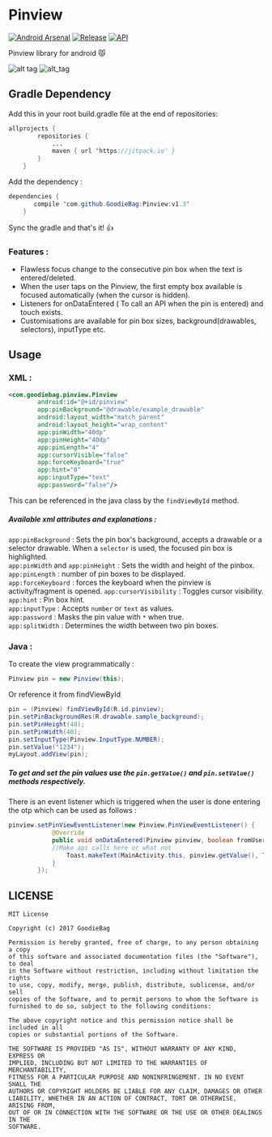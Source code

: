 # Pinview
[![Android Arsenal](https://img.shields.io/badge/Android%20Arsenal-Pinview-brightgreen.svg?style=flat)](https://android-arsenal.com/details/1/5394)
[![Release](https://jitpack.io/v/GoodieBag/Pinview.svg)](https://jitpack.io/#GoodieBag/Pinview)
[![API](https://img.shields.io/badge/API-15%2B-blue.svg?style=flat)](https://android-arsenal.com/api?level=15)

 Pinview library for android :pouting_cat:
 
![alt tag](https://media.giphy.com/media/U5BP5gk9zQaqs/giphy.gif)       ![alt_tag](https://media.giphy.com/media/CnCvLh9NT6Hio/giphy.gif)

## Gradle Dependency

Add this in your root build.gradle file at the end of repositories:
```java
allprojects {
		repositories {
			...
			maven { url 'https://jitpack.io' }
		}
	}
```
Add the dependency : 
```java
dependencies {
	   compile 'com.github.GoodieBag:Pinview:v1.3'
	}
```
Sync the gradle and that's it! :+1:

### Features : 
 * Flawless focus change to the consecutive pin box when the text is entered/deleted.
 * When the user taps on the Pinview, the first empty box available is focused automatically (when the cursor is hidden).
 * Listeners for onDataEntered ( To call an API when the pin is entered) and touch exists.
 * Customisations are available for pin box sizes, background(drawables, selectors), inputType etc.
 
## Usage

### XML : 
```xml
<com.goodiebag.pinview.Pinview
        android:id="@+id/pinview"
        app:pinBackground="@drawable/example_drawable"
        android:layout_width="match_parent"
        android:layout_height="wrap_content"
        app:pinWidth="40dp"
        app:pinHeight="40dp"
        app:pinLength="4"
        app:cursorVisible="false"
		app:forceKeyboard="true"
        app:hint="0"
        app:inputType="text"
        app:password="false"/>
```
This can be referenced in the java class by the ```findViewById``` method.

##### Available xml attributes and explanations : 

```app:pinBackground``` : Sets the pin box's background, accepts a drawable or a selector drawable. When a ```selector``` is used, the focused pin box is highlighted. <br />
```app:pinWidth``` and ```app:pinHeight``` : Sets the width and height of the pinbox. <br />
```app:pinLength``` : number of pin boxes to be displayed.<br />
```app:forceKeyboard``` : forces the keyboard when the pinview is activity/fragment is opened.
```app:cursorVisibility``` : Toggles cursor visibility.<br />
```app:hint``` : Pin box hint. <br />
```app:inputType``` : Accepts ```number``` or ```text``` as values. <br />
```app:password``` : Masks the pin value with ```*``` when true. <br />
```app:splitWidth``` : Determines the width between two pin boxes.

### Java : 

To create the view programmatically : 
```java
Pinview pin = new Pinview(this);
```
Or reference it from findViewById
```java
pin = (Pinview) findViewById(R.id.pinview);
pin.setPinBackgroundRes(R.drawable.sample_background);
pin.setPinHeight(40);
pin.setPinWidth(40);
pin.setInputType(Pinview.InputType.NUMBER);
pin.setValue("1234");
myLayout.addView(pin);    
```
##### To get and set the pin values use the ```pin.getValue()``` and ```pin.setValue()``` methods respectively.

There is an event listener which is triggered when the user is done entering the otp which can be used as follows : 
```java
pinview.setPinViewEventListener(new Pinview.PinViewEventListener() {
            @Override
            public void onDataEntered(Pinview pinview, boolean fromUser) {
	    	//Make api calls here or what not
                Toast.makeText(MainActivity.this, pinview.getValue(), Toast.LENGTH_SHORT).show();
            }
        });
```


## LICENSE
```
MIT License

Copyright (c) 2017 GoodieBag

Permission is hereby granted, free of charge, to any person obtaining a copy
of this software and associated documentation files (the "Software"), to deal
in the Software without restriction, including without limitation the rights
to use, copy, modify, merge, publish, distribute, sublicense, and/or sell
copies of the Software, and to permit persons to whom the Software is
furnished to do so, subject to the following conditions:

The above copyright notice and this permission notice shall be included in all
copies or substantial portions of the Software.

THE SOFTWARE IS PROVIDED "AS IS", WITHOUT WARRANTY OF ANY KIND, EXPRESS OR
IMPLIED, INCLUDING BUT NOT LIMITED TO THE WARRANTIES OF MERCHANTABILITY,
FITNESS FOR A PARTICULAR PURPOSE AND NONINFRINGEMENT. IN NO EVENT SHALL THE
AUTHORS OR COPYRIGHT HOLDERS BE LIABLE FOR ANY CLAIM, DAMAGES OR OTHER
LIABILITY, WHETHER IN AN ACTION OF CONTRACT, TORT OR OTHERWISE, ARISING FROM,
OUT OF OR IN CONNECTION WITH THE SOFTWARE OR THE USE OR OTHER DEALINGS IN THE
SOFTWARE.
```


